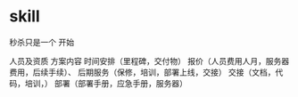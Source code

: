 # skill
秒杀只是一个 开始

人员及资质
方案内容
时间安排（里程碑，交付物）
报价（人员费用人月，服务器费用，后续手续）、
后期服务（保修，培训，部署上线，交接）
交接（文档，代码，培训，）
部署（部署手册，应急手册，服务器）